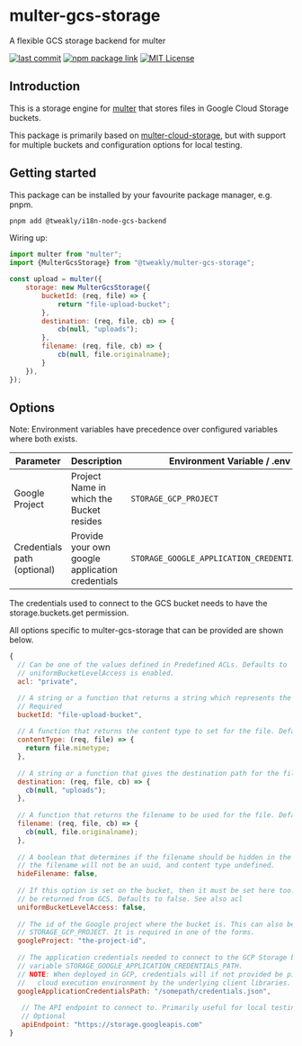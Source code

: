 # multer-gcs-storage
A flexible GCS storage backend for multer

[![last commit](https://badgen.net/github/last-commit/Tweakly/multer-gcs-storage)](https://github.com/Twewakly/multer-gcs-storage)
[![npm package link](https://img.shields.io/npm/v/@tweakly/multer-gcs-storage)](https://www.npmjs.com/package/@tweakly/multer-gcs-storage)
[![MIT License](https://badgen.net/npm/license/multer-cloud-storage)](https://opensource.org/licenses/MIT)

## Introduction 
This is a storage engine for [multer](https://github.com/expressjs/multer) that stores files in Google Cloud Storage buckets. 

This package is primarily based on [multer-cloud-storage](https://github.com/alexandre-steinberg/multer-cloud-storage), but with support for multiple buckets and configuration options for local testing.

## Getting started
This package can be installed by your favourite package manager, e.g. pnpm.

```bash
pnpm add @tweakly/i18n-node-gcs-backend
```

Wiring up:
```js
import multer from "multer";
import {MulterGcsStorage} from "@tweakly/multer-gcs-storage";

const upload = multer({
    storage: new MulterGcsStorage({
        bucketId: (req, file) => {
            return "file-upload-bucket";
        },
        destination: (req, file, cb) => {
            cb(null, "uploads");
        },
        filename: (req, file, cb) => {
            cb(null, file.originalname);
        }
    }),
});
```

## Options
Note: Environment variables have precedence over configured variables where both exists.

| Parameter                   | Description                                     | Environment Variable / .env                   | Options                            |
|-----------------------------|-------------------------------------------------|-----------------------------------------------|------------------------------------|
| Google Project              | Project Name in which the Bucket resides        | `STORAGE_GCP_PROJECT`                         | `googleProject`                    |
| Credentials path (optional) | Provide your own google application credentials | `STORAGE_GOOGLE_APPLICATION_CREDENTIALS_PATH` | `googleApplicationCredentialsPath` |

The credentials used to connect to the GCS bucket needs to have the storage.buckets.get permission. 

All options specific to multer-gcs-storage that can be provided are shown below.


```js
{
  // Can be one of the values defined in Predefined ACLs. Defaults to 'private', but is not set if
  // uniformBucketLevelAccess is enabled.  
  acl: "private",

  // A string or a function that returns a string which represents the bucket id to be used for the given file.    
  // Required
  bucketId: "file-upload-bucket",
  
  // A function that returns the content type to set for the file. Default function returns file.mimetype.      
  contentType: (req, file) => {
    return file.mimetype;
  },      
        
  // A string or a function that gives the destination path for the file. Defaults to empty string     
  destination: (req, file, cb) => {
    cb(null, "uploads");
  },
        
  // A function that returns the filename to be used for the file. Defaults to {uuidv4}_{originalname}.      
  filename: (req, file, cb) => {
    cb(null, file.originalname);
  },      
        
  // A boolean that determines if the filename should be hidden in the file object. Defaults to false. If set, 
  // the filename will not be an uuid, and content type undefined.          
  hideFilename: false,      
        
  // If this option is set on the bucket, then it must be set here too. Otherwise an error will
  // be returned from GCS. Defaults to false. See also acl
  uniformBucketLevelAccess: false,      
    
  // The id of the Google project where the bucket is. This can also be set by env variable
  // STORAGE_GCP_PROJECT. It is required in one of the forms.  
  googleProject: "the-project-id",
        
  // The application credentials needed to connect to the GCP Storage bucket. This can also be set by env
  // variable STORAGE_GOOGLE_APPLICATION_CREDENTIALS_PATH.
  // NOTE: When deployed in GCP, credentials will if not provided be picked up from the
  //   cloud execution environment by the underlying client libraries.      
  googleApplicationCredentialsPath: "/somepath/credentials.json",
        
   // The API endpoint to connect to. Primarily useful for local testing, using e.g. fake-gcs-server.      
   // Optional     
   apiEndpoint: "https://storage.googleapis.com"
}
```